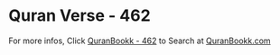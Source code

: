 # Quran Verse - 462 

For more infos, Click [QuranBookk - 462](https://www.quranbookk.com/quran/search?q=462) to Search at [QuranBookk.com](http://quranbookk.com/)